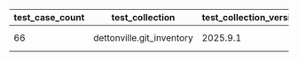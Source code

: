 | test_case_count | test_collection | test_collection_version | test_component | test_date | test_failed | test_details_link |
| --- | --- | --- | --- | --- | --- | --- |
| 66 | dettonville.git_inventory | 2025.9.1 | update_inventory | 2025-10-16T18:19:03Z | False | [test details](./update_inventory/test.results/test-results.md) |
